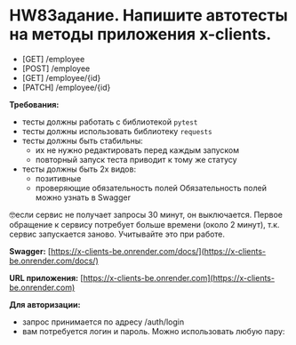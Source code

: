 # HW8**Задание. Напишите автотесты на методы приложения x-clients.** 

- [GET] /employee
- [POST] /employee
- [GET] /employee/{id}
- [PATCH] /employee/{id}

**Требования:**

- тесты должны работать с библиотекой `pytest`
- тесты должны использовать библиотеку `requests`
- тесты должны быть стабильны:
    - их не нужно редактировать перед каждым запуском
    - повторный запуск теста приводит к тому же статусу
- тесты должны быть 2х видов:
    - позитивные
    - проверяющие обязательность полей
    Обязательность полей можно узнать в Swagger

🤓если сервис не получает запросы 30 минут, он выключается. Первое обращение к сервису потребует больше времени (около 2 минут), т.к. сервис запускается заново. Учитывайте это при работе.

**Swagger:** [https://x-clients-be.onrender.com/docs/](https://x-clients-be.onrender.com/docs/)

**URL приложения:** [https://x-clients-be.onrender.com](https://x-clients-be.onrender.com)

**Для авторизации:** 

- запрос принимается по адресу /auth/login
- вам потребуется логин и пароль. Можно использовать любую пару:
